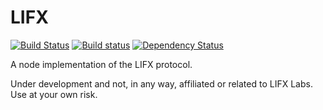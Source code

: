# LIFX

[![Build Status](https://travis-ci.org/MariusRumpf/node-lifx.svg?branch=master)](https://travis-ci.org/MariusRumpf/node-lifx)
[![Build status](https://ci.appveyor.com/api/projects/status/by1ea0oh53qknq7u?svg=true)](https://ci.appveyor.com/project/MariusRumpf/node-lifx)
[![Dependency Status](https://www.versioneye.com/user/projects/557212093935300021000034/badge.svg?style=flat)](https://www.versioneye.com/user/projects/557212093935300021000034)

A node implementation of the LIFX protocol.

Under development and not, in any way, affiliated or related to LIFX Labs.
Use at your own risk.
